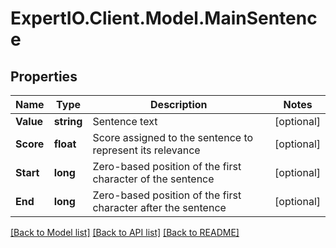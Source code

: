 
# ExpertIO.Client.Model.MainSentence

## Properties

Name | Type | Description | Notes
------------ | ------------- | ------------- | -------------
**Value** | **string** | Sentence text | [optional] 
**Score** | **float** | Score assigned to the sentence to represent its relevance | [optional] 
**Start** | **long** | Zero-based position of the first character of the sentence | [optional] 
**End** | **long** | Zero-based position of the first character after the sentence | [optional] 

[[Back to Model list]](../README.md#documentation-for-models)
[[Back to API list]](../README.md#documentation-for-api-endpoints)
[[Back to README]](../README.md)

